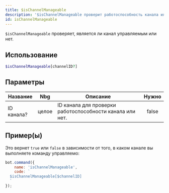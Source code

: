```yaml
---
title: $isChannelManageable
description: '$isChannelManageable проверит работоспособность канала или нет.'
id: isChannelManageable
---
```


`$isChannelManageable` проверяет, является ли канал управляемым или нет.

## Использование

```php
$isChannelManageable[channelID?]
```

## Параметры

| Название   | Nbg   | Описание                                                 | Нужно |
| ---------- | ----- | -------------------------------------------------------- |:-----:|
| ID канала? | целое | ID канала для проверки работоспособности канала или нет. | false |

## Пример(ы)

Это вернет `true` или `false` в зависимости от того, в каком канале вы выполняете команду управляемо:

```javascript
bot.command({
    name: 'isChannelManageable',
    code: `
  $isChannelManageable[$channelID]
  `
});
```
